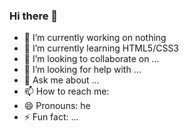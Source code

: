 
### Hi there 👋



- 🔭 I’m currently working on nothing
- 🌱 I’m currently learning HTML5/CSS3
- 👯 I’m looking to collaborate on ...
- 🤔 I’m looking for help with ...
- 💬 Ask me about ...
- 📫 How to reach me: 
- 😄 Pronouns: he
- ⚡ Fun fact: ...

